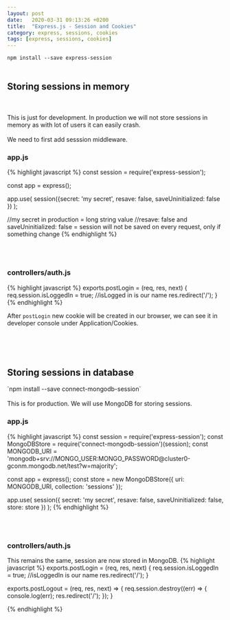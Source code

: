 ```yaml
---
layout: post
date:   2020-03-31 09:13:26 +0200
title:  "Express.js - Session and Cookies"
category: express, sessions, cookies
tags: [express, sessions, cookies]
---
```


`npm install --save express-session`
<br /><br />
<h2>Storing sessions in memory</h2>
<br /><br />
This is just for development. In production we will not store sessions in memory as with lot of users it can easily crash.
<br /><br />
We need to first add sesssion middleware.
<h3>app.js</h3>
{% highlight javascript %}
const session = require('express-session');

const app = express();

app.use(
    session({secret: 'my secret', resave: false, saveUninitialized: false })
);

//my secret in production = long string value 
//resave: false and saveUninitialized: false = session will not be saved on every request, only if something change
{% endhighlight %}


<br /><br >
<h3>controllers/auth.js</h3>
{% highlight javascript %}
exports.postLogin = (req, res, next) {
    req.session.isLoggedIn = true;  //isLogged in is our name
    res.redirect('/');
}
{% endhighlight %}

After `postLogin` new cookie will be created in our browser, we can see it in developer console under Application/Cookies.

<br /><br /><br />
<h2>Storing sessions in database</h2>
`npm install --save connect-mongodb-session`
<br /><br />
This is for production. We will use MongoDB for storing sessions.

<h3>app.js</h3>
{% highlight javascript %}
const session = require('express-session');
const MongoDBStore = require('connect-mongodb-session')(session);
const MONGODB_URI = 'mongodb+srv://MONGO_USER:MONGO_PASSWORD@cluster0-gconm.mongodb.net/test?w=majority';

const app = express();
const store = new MongoDBStore({
    uri: MONGODB_URI,
    collection: 'sessions'
});

app.use(
    session({
        secret: 'my secret', 
        resave: false, 
        saveUninitialized: false,
        store: store 
    })
);
{% endhighlight %}


<br /><br >
<h3>controllers/auth.js</h3>
This remains the same, session are now stored in MongoDB.
{% highlight javascript %}
exports.postLogin = (req, res, next) {
    req.session.isLoggedIn = true;  //isLoggedIn is our name
    res.redirect('/');
}

exports.postLogout = (req, res, next) => {
    req.session.destroy((err) => {
        console.log(err);
        res.redirect('/');
    });
}

{% endhighlight %}